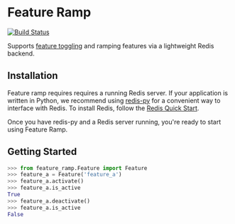 # Feature Ramp
[![Build Status](https://travis-ci.org/venmo/feature_ramp.svg?branch=master)](https://travis-ci.org/venmo/feature_ramp)

Supports [feature toggling](http://martinfowler.com/bliki/FeatureToggle.html) and ramping features via a lightweight Redis backend.

Installation
------------------
Feature ramp requires requires a running Redis server. If your application is written in Python, we recommend using [redis-py](https://github.com/andymccurdy/redis-py) for a convenient way to interface with Redis. To install Redis, follow the [Redis Quick Start](http://redis.io/topics/quickstart).

Once you have redis-py and a Redis server running, you're ready to start using Feature Ramp.

Getting Started
-----------------
``` python
>>> from feature_ramp.Feature import Feature
>>> feature_a = Feature('feature_a')
>>> feature_a.activate()
>>> feature_a.is_active
True
>>> feature_a.deactivate()
>>> feature_a.is_active
False
```
